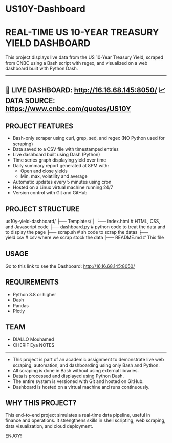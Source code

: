 # US10Y-Dashboard
REAL-TIME US 10-YEAR TREASURY YIELD DASHBOARD
=============================================

This project displays live data from the US 10-Year Treasury Yield,
scraped from CNBC using a Bash script with regex, and visualized on a web dashboard
built with Python Dash.

--------------------------------------------------------------------------------
🔗 LIVE DASHBOARD: http://16.16.68.145:8050/
📈 DATA SOURCE: https://www.cnbc.com/quotes/US10Y
--------------------------------------------------------------------------------

PROJECT FEATURES
----------------
- Bash-only scraper using curl, grep, sed, and regex (NO Python used for scraping)
- Data saved to a CSV file with timestamped entries
- Live dashboard built using Dash (Python)
- Time series graph displaying yield over time
- Daily summary report generated at 8PM with:
  - Open and close yields
  - Min, max, volatility and average
- Automatic updates every 5 minutes using cron
- Hosted on a Linux virtual machine running 24/7
- Version control with Git and GitHub

PROJECT STRUCTURE
-----------------
us10y-yield-dashboard/
├── Templates/
│   └── index.html            # HTML, CSS, and Javascript code
├── dashboard.py               # python code to treat the data and to display the page
├── scrap.sh     # sh code to scrap the datas
├── yield.csv           # csv where we scrap stock the data
├── README.md                       # This file

USAGE
-----------------------
Go to this link to see the Dashboard: http://16.16.68.145:8050/

REQUIREMENTS
------------
- Python 3.8 or higher
- Dash
- Pandas
- Plotly

TEAM
----
- DIALLO Mouhamed
- CHERIF Eya
NOTES
-----
- This project is part of an academic assignment to demonstrate live web scraping,
  automation, and dashboarding using only Bash and Python.
- All scraping is done in Bash without using external libraries.
- Data is processed and displayed using Python Dash.
- The entire system is versioned with Git and hosted on GitHub.
- Dashboard is hosted on a virtual machine and runs continuously.

WHY THIS PROJECT?
-----------------
This end-to-end project simulates a real-time data pipeline, useful in finance and operations.
It strengthens skills in shell scripting, web scraping, data visualization, and cloud deployment.

ENJOY!
